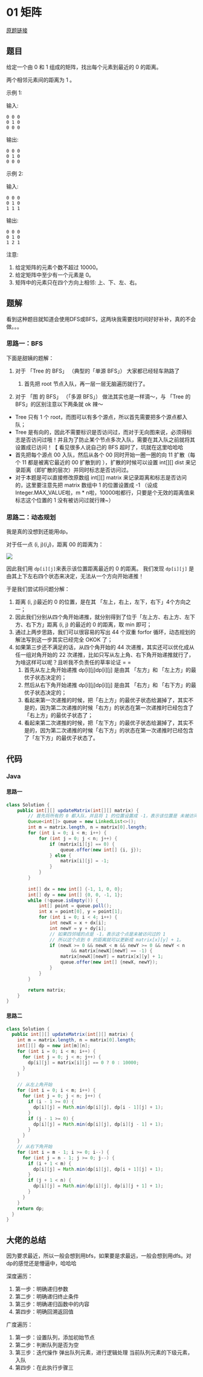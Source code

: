 # 01 矩阵

[原题链接](https://leetcode-cn.com/problems/01-matrix/)

## 题目

给定一个由 0 和 1 组成的矩阵，找出每个元素到最近的 0 的距离。

两个相邻元素间的距离为 1 。

示例 1:

输入:
```text
0 0 0
0 1 0
0 0 0
```

输出:

```text
0 0 0
0 1 0
0 0 0
```

示例 2:

输入:
```text
0 0 0
0 1 0
1 1 1
```

输出:
```text
0 0 0
0 1 0
1 2 1
```

注意:
1. 给定矩阵的元素个数不超过 10000。
2. 给定矩阵中至少有一个元素是 0。
3. 矩阵中的元素只在四个方向上相邻: 上、下、左、右。

## 题解

看到这种题目就知道会使用DFS或BFS，这两块我需要找时间好好补补，真的不会做。。。

### 思路一：BFS

下面是甜姨的题解：

1. 对于 「Tree 的 BFS」 （典型的「单源 BFS」） 大家都已经轻车熟路了
   1. 首先把 root 节点入队，再一层一层无脑遍历就行了。

2. 对于 「图 的 BFS」 （「多源 BFS」） 做法其实也是一样滴～，与 「Tree 的 BFS」的区别注意以下两条就 ok 辣～

- Tree 只有 1 个 root，而图可以有多个源点，所以首先需要把多个源点都入队；
- Tree 是有向的，因此不需要标识是否访问过，而对于无向图来说，必须得标志是否访问过哦！并且为了防止某个节点多次入队，需要在其入队之前就将其设置成已访问！【 看见很多人说自己的 BFS 超时了，坑就在这里哈哈哈
- 首先把每个源点 00 入队，然后从各个 00 同时开始一圈一圈的向 11 扩散（每个 11 都是被离它最近的 00 扩散到的 ），扩散的时候可以设置 int[][] dist 来记录距离（即扩散的层次）并同时标志是否访问过。
- 对于本题是可以直接修改原数组 int[][] matrix 来记录距离和标志是否访问的，这里要注意先把 matrix 数组中 1 的位置设置成 -1 （设成Integer.MAX_VALUE啦，m * n啦，10000啦都行，只要是个无效的距离值来标志这个位置的 1 没有被访问过就行辣~）



### 思路二：动态规划

我是真的没想到还能用dp。

对于任一点 (i, j)(*i*,*j*)，距离 00 的距离为：

![](https://cdn.jsdelivr.net/gh/zhangslob/oss@master/uPic/Tt8vCj.png)
	

因此我们用 `dp[i][j]`来表示该位置距离最近的 0 的距离。
我们发现 `dp[i][j]` 是由其上下左右四个状态来决定，无法从一个方向开始递推！

于是我们尝试将问题分解：

1. 距离 (i, j)最近的 0 的位置，是在其 「左上，右上，左下，右下」4个方向之一；
2. 因此我们分别从四个角开始递推，就分别得到了位于「左上方、右上方、左下方、右下方」距离 (i, j) 的最近的 0 的距离，取 min 即可；
3. 通过上两步思路，我们可以很容易的写出 44 个双重 forfor 循环，动态规划的解法写到这一步其实已经完全 OKOK 了；
4. 如果第三步还不满足的话，从四个角开始的 44 次递推，其实还可以优化成从任一组对角开始的 22 次递推，比如只写从左上角、右下角开始递推就行了，为啥这样可以呢？且听我不负责任的草率论证 = = 
   1. 首先从左上角开始递推 dp[i][j]dp[i][j] 是由其 「左方」和 「左上方」的最优子状态决定的；
   2. 然后从右下角开始递推 dp[i][j]dp[i][j] 是由其 「右方」和 「右下方」的最优子状态决定的；
   3. 看起来第一次递推的时候，把「右上方」的最优子状态给漏掉了，其实不是的，因为第二次递推的时候「右方」的状态在第一次递推时已经包含了「右上方」的最优子状态了；
   4. 看起来第二次递推的时候，把「左下方」的最优子状态给漏掉了，其实不是的，因为第二次递推的时候「右下方」的状态在第一次递推时已经包含了「左下方」的最优子状态了。



## 代码

### Java

#### 思路一

```java
class Solution {
    public int[][] updateMatrix(int[][] matrix) {
        // 首先将所有的 0 都入队，并且将 1 的位置设置成 -1，表示该位置是 未被访问过的 1
        Queue<int[]> queue = new LinkedList<>();
        int m = matrix.length, n = matrix[0].length;
        for (int i = 0; i < m; i++) {
            for (int j = 0; j < n; j++) {
                if (matrix[i][j] == 0) {
                    queue.offer(new int[] {i, j});
                } else {
                    matrix[i][j] = -1;
                } 
            }
        }
        
        int[] dx = new int[] {-1, 1, 0, 0};
        int[] dy = new int[] {0, 0, -1, 1};
        while (!queue.isEmpty()) {
            int[] point = queue.poll();
            int x = point[0], y = point[1];
            for (int i = 0; i < 4; i++) {
                int newX = x + dx[i];
                int newY = y + dy[i];
                // 如果四邻域的点是 -1，表示这个点是未被访问过的 1
                // 所以这个点到 0 的距离就可以更新成 matrix[x][y] + 1。
                if (newX >= 0 && newX < m && newY >= 0 && newY < n 
                        && matrix[newX][newY] == -1) {
                    matrix[newX][newY] = matrix[x][y] + 1;
                    queue.offer(new int[] {newX, newY});
                }
            }
        }

        return matrix;
    }
}
```

#### 思路二

```java
class Solution {
  public int[][] updateMatrix(int[][] matrix) {
    int m = matrix.length, n = matrix[0].length;
    int[][] dp = new int[m][n];
    for (int i = 0; i < m; i++) {
      for (int j = 0; j < n; j++) {
        dp[i][j] = matrix[i][j] == 0 ? 0 : 10000;
      }
    }

    // 从左上角开始
    for (int i = 0; i < m; i++) {
      for (int j = 0; j < n; j++) {
        if (i - 1 >= 0) {
          dp[i][j] = Math.min(dp[i][j], dp[i - 1][j] + 1);
        }
        if (j - 1 >= 0) {
          dp[i][j] = Math.min(dp[i][j], dp[i][j - 1] + 1);
        }
      }
    }
    // 从右下角开始
    for (int i = m - 1; i >= 0; i--) {
      for (int j = n - 1; j >= 0; j--) {
        if (i + 1 < m) {
          dp[i][j] = Math.min(dp[i][j], dp[i + 1][j] + 1);
        }
        if (j + 1 < n) {
          dp[i][j] = Math.min(dp[i][j], dp[i][j + 1] + 1);
        }
      }
    }
    return dp;
  }
}
```



## 大佬的总结

因为要求最近，所以一般会想到用bfs，如果要是求最远，一般会想到用dfs。对dp的感觉还是懵逼中，哈哈哈

深度遍历：

1. 第一步：明确递归参数 
2. 第二步：明确递归终止条件 
3. 第三步：明确递归函数中的内容 
4. 第四步：明确回溯返回值

广度遍历： 

1. 第一步：设置队列，添加初始节点 
2. 第二步：判断队列是否为空 
3. 第三步：迭代操作 弹出队列元素，进行逻辑处理 当前队列元素的下级元素，入队 
4. 第四步：在此执行步骤三

